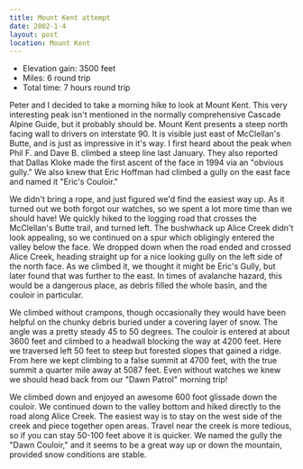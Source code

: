 ```yaml
---
title: Mount Kent attempt
date: 2002-1-4
layout: post
location: Mount Kent
---
```



* Elevation gain: 3500 feet
* Miles: 6 round trip
* Total time: 7 hours round trip

Peter 
and I decided to take a morning hike to look at Mount Kent. This
very interesting peak isn't mentioned in the normally comprehensive
Cascade Alpine Guide, but it probably should be. Mount Kent presents a
steep north facing wall to drivers on interstate 90. It is visible
just east of McClellan's Butte, and is just as impressive in it's
way. I first heard about the peak when Phil F. and Dave B. climbed a
steep line
last January. They also reported that Dallas Kloke made the first
ascent of the face in 1994 via an "obvious gully." We also knew that
Eric Hoffman had climbed a gully on the east face and named it 
"Eric's
Couloir."


We didn't bring a rope, and just figured we'd find the easiest way up.
As it turned out we both forgot our watches, so we spent a lot more
time than we should have! We quickly hiked to the logging road that
crosses the McClellan's Butte trail, and turned left. The bushwhack up
Alice Creek didn't look appealing, so we continued on a spur which
obligingly entered the valley below the face. We dropped down when the
road ended and crossed Alice Creek, heading straight up for a nice
looking gully on the left side of the north face. As we climbed it, we
thought it might be Eric's Gully, but later found that was further to
the east. In times of avalanche hazard, this would be a dangerous
place, as debris filled the whole basin, and the couloir in
particular.


We climbed without crampons, though occasionally they would have been
helpful on the chunky debris buried under a covering layer of
snow. The angle was a pretty steady 45 to 50 degrees. The couloir is
entered at about 3600 feet and climbed to a headwall blocking the way
at 4200 feet. Here we traversed left 50 feet to steep but forested
slopes that gained a ridge. From here we kept climbing to a false
summit at 4700 feet, with the true summit a quarter mile away at 5087
feet. Even without watches we knew we should head back from our "Dawn
Patrol" morning trip!


We climbed down and enjoyed an awesome 600 foot glissade down the
couloir.  We continued down to the valley bottom and hiked directly to
the road along Alice Creek. The easiest way is to stay on the west
side of the creek and piece together open areas. Travel near the creek
is more tedious, so if you can stay 50-100 feet above it is
quicker. We named the gully the "Dawn Couloir," and it seems to be a
great way up or down the mountain, provided snow conditions are
stable.


